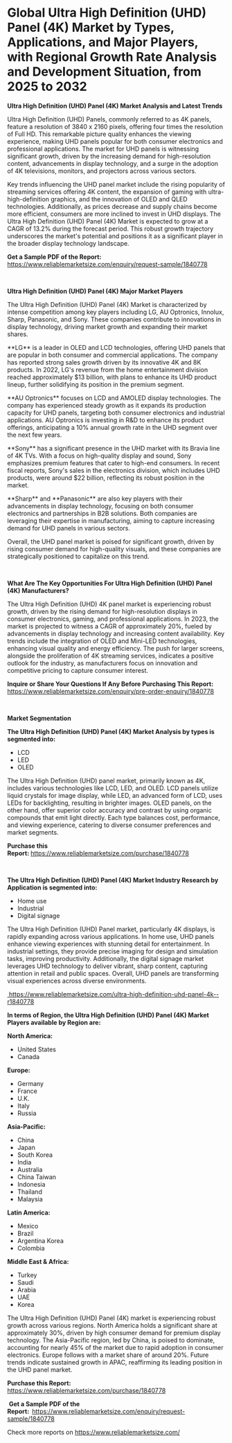 <p><h1>Global Ultra High Definition (UHD) Panel (4K) Market by Types, Applications, and Major Players, with Regional Growth Rate Analysis and Development Situation, from 2025 to 2032</h1></p><p><strong>Ultra High Definition (UHD) Panel (4K) Market Analysis and Latest Trends</strong></p>
<p><p>Ultra High Definition (UHD) Panels, commonly referred to as 4K panels, feature a resolution of 3840 x 2160 pixels, offering four times the resolution of Full HD. This remarkable picture quality enhances the viewing experience, making UHD panels popular for both consumer electronics and professional applications. The market for UHD panels is witnessing significant growth, driven by the increasing demand for high-resolution content, advancements in display technology, and a surge in the adoption of 4K televisions, monitors, and projectors across various sectors.</p><p>Key trends influencing the UHD panel market include the rising popularity of streaming services offering 4K content, the expansion of gaming with ultra-high-definition graphics, and the innovation of OLED and QLED technologies. Additionally, as prices decrease and supply chains become more efficient, consumers are more inclined to invest in UHD displays. The Ultra High Definition (UHD) Panel (4K) Market is expected to grow at a CAGR of 13.2% during the forecast period. This robust growth trajectory underscores the market's potential and positions it as a significant player in the broader display technology landscape.</p></p>
<p><strong>Get a Sample PDF of the Report:&nbsp;</strong> <a href="https://www.reliablemarketsize.com/enquiry/request-sample/1840778?utm_campaign=1845&utm_medium=2&utm_source=Github&utm_content=ia&utm_term=13022025&utm_id=ultra-high-definition-uhd-panel-4k">https://www.reliablemarketsize.com/enquiry/request-sample/1840778</a></p>
<p>&nbsp;</p>
<p><strong>Ultra High Definition (UHD) Panel (4K) Major Market Players</strong></p>
<p><p>The Ultra High Definition (UHD) Panel (4K) Market is characterized by intense competition among key players including LG, AU Optronics, Innolux, Sharp, Panasonic, and Sony. These companies contribute to innovations in display technology, driving market growth and expanding their market shares.</p><p>**LG** is a leader in OLED and LCD technologies, offering UHD panels that are popular in both consumer and commercial applications. The company has reported strong sales growth driven by its innovative 4K and 8K products. In 2022, LG's revenue from the home entertainment division reached approximately $13 billion, with plans to enhance its UHD product lineup, further solidifying its position in the premium segment.</p><p>**AU Optronics** focuses on LCD and AMOLED display technologies. The company has experienced steady growth as it expands its production capacity for UHD panels, targeting both consumer electronics and industrial applications. AU Optronics is investing in R&D to enhance its product offerings, anticipating a 10% annual growth rate in the UHD segment over the next few years.</p><p>**Sony** has a significant presence in the UHD market with its Bravia line of 4K TVs. With a focus on high-quality display and sound, Sony emphasizes premium features that cater to high-end consumers. In recent fiscal reports, Sony's sales in the electronics division, which includes UHD products, were around $22 billion, reflecting its robust position in the market.</p><p>**Sharp** and **Panasonic** are also key players with their advancements in display technology, focusing on both consumer electronics and partnerships in B2B solutions. Both companies are leveraging their expertise in manufacturing, aiming to capture increasing demand for UHD panels in various sectors.</p><p>Overall, the UHD panel market is poised for significant growth, driven by rising consumer demand for high-quality visuals, and these companies are strategically positioned to capitalize on this trend.</p></p>
<p>&nbsp;</p>
<p><strong>What Are The Key Opportunities For Ultra High Definition (UHD) Panel (4K) Manufacturers?</strong></p>
<p><p>The Ultra High Definition (UHD) 4K panel market is experiencing robust growth, driven by the rising demand for high-resolution displays in consumer electronics, gaming, and professional applications. In 2023, the market is projected to witness a CAGR of approximately 20%, fueled by advancements in display technology and increasing content availability. Key trends include the integration of OLED and Mini-LED technologies, enhancing visual quality and energy efficiency. The push for larger screens, alongside the proliferation of 4K streaming services, indicates a positive outlook for the industry, as manufacturers focus on innovation and competitive pricing to capture consumer interest.</p></p>
<p><strong>Inquire or Share Your Questions If Any Before Purchasing This Report:</strong> <a href="https://www.reliablemarketsize.com/enquiry/pre-order-enquiry/1840778?utm_campaign=1845&utm_medium=2&utm_source=Github&utm_content=ia&utm_term=13022025&utm_id=ultra-high-definition-uhd-panel-4k">https://www.reliablemarketsize.com/enquiry/pre-order-enquiry/1840778</a></p>
<p>&nbsp;</p>
<p><strong>Market Segmentation</strong></p>
<p><strong>The Ultra High Definition (UHD) Panel (4K) Market Analysis by types is segmented into:</strong></p>
<p><ul><li>LCD</li><li>LED</li><li>OLED</li></ul></p>
<p><p>The Ultra High Definition (UHD) panel market, primarily known as 4K, includes various technologies like LCD, LED, and OLED. LCD panels utilize liquid crystals for image display, while LED, an advanced form of LCD, uses LEDs for backlighting, resulting in brighter images. OLED panels, on the other hand, offer superior color accuracy and contrast by using organic compounds that emit light directly. Each type balances cost, performance, and viewing experience, catering to diverse consumer preferences and market segments.</p></p>
<p><strong>Purchase this Report:&nbsp;</strong><a href="https://www.reliablemarketsize.com/purchase/1840778?utm_campaign=1845&utm_medium=2&utm_source=Github&utm_content=ia&utm_term=13022025&utm_id=ultra-high-definition-uhd-panel-4k">https://www.reliablemarketsize.com/purchase/1840778</a></p>
<p>&nbsp;</p>
<p><strong>The Ultra High Definition (UHD) Panel (4K) Market Industry Research by Application is segmented into:</strong></p>
<p><ul><li>Home use</li><li>Industrial</li><li>Digital signage</li></ul></p>
<p><p>The Ultra High Definition (UHD) Panel market, particularly 4K displays, is rapidly expanding across various applications. In home use, UHD panels enhance viewing experiences with stunning detail for entertainment. In industrial settings, they provide precise imaging for design and simulation tasks, improving productivity. Additionally, the digital signage market leverages UHD technology to deliver vibrant, sharp content, capturing attention in retail and public spaces. Overall, UHD panels are transforming visual experiences across diverse environments.</p></p>
<p><a href="https://www.reliablemarketsize.com/ultra-high-definition-uhd-panel-4k--r1840778?utm_campaign=1845&utm_medium=2&utm_source=Github&utm_content=ia&utm_term=13022025&utm_id=ultra-high-definition-uhd-panel-4k">&nbsp;https://www.reliablemarketsize.com/ultra-high-definition-uhd-panel-4k--r1840778</a></p>
<p><strong>In terms of Region, the Ultra High Definition (UHD) Panel (4K) Market Players available by Region are:</strong></p>
<p>
    <p> <strong> North America: </strong>
        <ul>
            <li>United States</li>
            <li>Canada</li>
        </ul>
        </p> 
    <p> <strong> Europe: </strong>
        <ul>
            <li>Germany</li>
            <li>France</li>
            <li>U.K.</li>
            <li>Italy</li>
            <li>Russia</li>
        </ul>
        </p> 
    <p> <strong> Asia-Pacific: </strong>
        <ul>
            <li>China</li>
            <li>Japan</li>
            <li>South Korea</li>
            <li>India</li>
            <li>Australia</li>
            <li>China Taiwan</li>
            <li>Indonesia</li>
            <li>Thailand</li>
            <li>Malaysia</li>
        </ul>
        </p> 
    <p> <strong> Latin America: </strong>
        <ul>
            <li>Mexico</li>
            <li>Brazil</li>
            <li>Argentina Korea</li>
            <li>Colombia</li>
        </ul>
        </p> 
    <p> <strong> Middle East & Africa: </strong>
        <ul>
            <li>Turkey</li>
            <li>Saudi</li>
            <li>Arabia</li>
            <li>UAE</li>
            <li>Korea</li>
        </ul>
    </p>
    </p>
<p><p>The Ultra High Definition (UHD) Panel (4K) market is experiencing robust growth across various regions. North America holds a significant share at approximately 30%, driven by high consumer demand for premium display technology. The Asia-Pacific region, led by China, is poised to dominate, accounting for nearly 45% of the market due to rapid adoption in consumer electronics. Europe follows with a market share of around 20%. Future trends indicate sustained growth in APAC, reaffirming its leading position in the UHD panel market.</p></p>
<p><strong>Purchase this Report: </strong><a href="https://www.reliablemarketsize.com/purchase/1840778?utm_campaign=1845&utm_medium=2&utm_source=Github&utm_content=ia&utm_term=13022025&utm_id=ultra-high-definition-uhd-panel-4k">https://www.reliablemarketsize.com/purchase/1840778</a></p>
<p>&nbsp;<strong>Get a Sample PDF of the Report:&nbsp;&nbsp;</strong><a href="https://www.reliablemarketsize.com/enquiry/request-sample/1840778?utm_campaign=1845&utm_medium=2&utm_source=Github&utm_content=ia&utm_term=13022025&utm_id=ultra-high-definition-uhd-panel-4k">https://www.reliablemarketsize.com/enquiry/request-sample/1840778</a></p>
<p><strong></strong></p>
<p>Check more reports on <a href="https://www.reliablemarketsize.com/?utm_campaign=1845&utm_medium=2&utm_source=Github&utm_content=ia&utm_term=13022025&utm_id=ultra-high-definition-uhd-panel-4k">https://www.reliablemarketsize.com/</a></p>